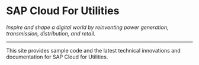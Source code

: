 # SAP Cloud For Utilities

*Inspire and shape a digital world by reinventing power generation, transmission, distribution, and retail.*

---

This site provides sample code and the latest technical innovations and documentation for SAP Cloud for Utilities.
